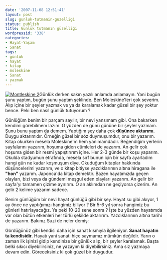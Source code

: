 ```yaml
---
date: '2007-11-08 12:51:41'
layout: post
slug: gunluk-tutmanin-guzelligi
status: publish
title: Günlük tutmanın güzelliği
wordpressid: '338'
categories:
- Hayat-Yaşam
- Sanat
tags:
- günlük
- hayat
- kitap
- moleskine
- Sanat
- yazmak
---
```


[![Montleskine 2](http://farm1.static.flickr.com/141/327382734_14afe5f7f0_m.jpg)](http://www.flickr.com/photos/ftharsln/327382734/)Günlük derken sakın yazılı anlamda anlamayın. Yani bugün şunu yaptım, bugün şunu yaptım şeklinde. Ben Moleskine'leri çok severim. Alıp içine bir şeyler yazmak ve ya da karalamak kadar güzel bir şey yoktur bence. Peki ben nasıl günlük tutuyorum ? 

Günlüğüm benim bir parçam sayılır, bir nevi yansımam gibi. Ona bakarken kendimi görebilmem lazım. O yüzden de günü gününe bir şeyler yazmam. Şunu bunu yaptım da demem. Yaptığım şey daha çok **düşünce aktarımı.** Duygu aktarımıdır. Örneğin güzel bir söz duymuşumdur, onu bir yazarım. Kitap okurken mesela Moleskine'm hem yanımamdadır. Beğendiğim yerlerin sayfalarını yazarım, hoşuma giden cümleleri de yazarım. An gelir çok hoşuma giden bir resmi yapıştırırım içine. Her 2-3 günde bir koşu yaparım. Okulda stadyumun etrafında, mesela sırf bunun için bir sayfa ayarladım hangi gün ne kadar koşmuşum diye. Okuduğum kitaplar hakkında düşüncelerimi yazarım, ve o kitap bitiyse yazdıklarımın altına hiragana ile **"hon"** yazarım. Japonca'da kitap demektir. Bazen hayatımızda geçen olayları, bizi veya da gündemi meşgul eden olayları yazarım. An gelir bir sayfa'yı tamamen çizime ayırırım. O an aklımdan ne geçiyorsa çizerim. An gelir 2 kelime yazarım sadece. 

Benim günlüğüm bir nevi hayat günlüğü gibi bir şey. Hayat su gibi akıyor, 1 ay önce ne yaptığımızı hangimiz biliyor ? Bir 5-6 yıl sonra hangimiz bu günleri hatırlayacağız. Ya peki 10-20 sene sonra ? İşte bu yüzden hayatımda var olan bütün etkenleri her türlü şekilde aktarırım. Yazdıklarımın altına tarihi de yazarım. Bakınız Suzi de neler demiş:




Gördüğünüz gibi kendisi daha için sanat kısmıyla ilgileniyor. **Sanat hayatın ta kendisidir.** Hayatı yani sanatı hiçe saymamız mümkün değildir. Yarın o zaman ilk işinizi gidip kendinize bir günlük alıp, bir şeyler karalamak. Başta belki sıkıcı diyebilirsiniz, ne yazayım ki diyebilirsiniz. Ama siz yazmaya devam edin. Göreceksiniz ki çok güzel bir duygudur.
